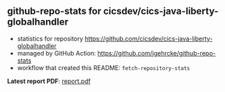 ## github-repo-stats for cicsdev/cics-java-liberty-globalhandler

- statistics for repository https://github.com/cicsdev/cics-java-liberty-globalhandler
- managed by GitHub Action: https://github.com/jgehrcke/github-repo-stats
- workflow that created this README: `fetch-repository-stats`

**Latest report PDF**: [report.pdf](https://github.com/cicsdev/repo-stats/raw/reports/cicsdev/cics-java-liberty-globalhandler/latest-report/report.pdf)

